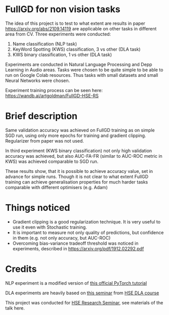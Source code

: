 # FullGD for non vision tasks

The idea of this project is to test to what extent are results in paper https://arxiv.org/abs/2109.14119 are applicable on other tasks in different area from CV.
Three experiments were conducted:
1. Name classification (NLP task)
2. KeyWord Spotting (KWS) classification, 3 vs other (DLA task)
3. KWS binary classification, 1 vs other (DLA task)

Experiments are conducted in Natural Language Processing and Depp Learning in Audio areas. 
Tasks were chosen to be quite simple to be able to run on Google Colab resources. Thus tasks with small datasets and small
Neural Networks were chosen.

Experiment training process can be seen here: https://wandb.ai/artgoldman/FullGD-HSE-RS

# Brief description

Same validation accuracy was achieved on FullGD training as on simple SGD run, using only more epochs for training and 
gradient clipping. Regularizer from paper was not used.

In third experiment (KWS binary classification) not only high validation accuracy was achieved, but also 
AUC-FA-FR (similar to AUC-ROC metric in KWS) was achieved comparable to SGD run. 

These results show, that it is possible to achieve accuracy value, set in advance for simple runs. 
Though it is not clear to what extent FullGD training can achieve generalisation properties for much harder tasks
comparable with different optimisers (e.g. Adam)

# Things noticed

- Gradient clipping is a good regularization technique. It is very useful to use it even with Stochastic training.
- It is important to measure not only quality of predictions, but confidence in them (e.g. not only accuracy, but AUC-ROC)
- Overcoming bias-variance tradeoff threshold was noticed in experiments, described in https://arxiv.org/pdf/1912.02292.pdf


# Credits
NLP experiment is a modified version of [this official PyTorch tutorial](https://pytorch.org/tutorials/intermediate/char_rnn_classification_tutorial.html)

DLA experiments are heavily based on [this seminar](https://github.com/markovka17/dla/blob/2021/week06/seminar.ipynb)
from [HSE DLA course](https://github.com/markovka17/dla)

This project was conducted for [HSE Research Seminar](https://github.com/bayesgroup/HSE_ML_research_seminar/tree/master/2021-2022),
see materials of the talk here.
